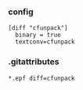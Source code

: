 ### config  
    [diff "cfunpack"]
      binary = true
      textconv=cfunpack
  
### .gitattributes  
    *.epf diff=cfunpack
